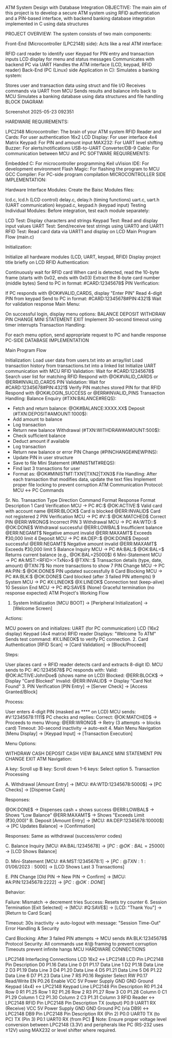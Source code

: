 ATM System Design with Database Integration
OBJECTIVE: The main aim of this project is to develop a secure ATM system using RFID authentication and a PIN-based interface, with backend banking database integration implemented in C using data structures

PROJECT OVERVIEW: The system consists of two main components:

Front-End (Microcontroller (LPC2148) side):
Acts like a real ATM interface:

RFID card reader to identify user
Keypad for PIN entry and transaction inputs
LCD display for menu and status messages
Communicates with backend PC via UART
Handles the ATM interface (LCD, keypad, RFID reader)
Back-End (PC (Linux) side Application in C):
Simulates a banking system:

Stores user and transaction data using struct and file I/O
Receives commands via UART from MCU
Sends results and balance info back to MCU
Simulates a banking database using data structures and file handling
BLOCK DIAGRAM:

Screenshot 2025-05-23 092351

HARDWARE REQUIREMENTS:

LPC2148 Microcontroller: The brain of your ATM system
RFID Reader and Cards: For user authentication
16x2 LCD Display: For user interface
4x4 Matrix Keypad: For PIN and amount input
MAX232: For UART level shifting
Buzzer: For alerts/notifications
USB-to-UART Converter/DB-9 Cable: For communication between MCU and PC
SOFTWARE REQUIREMENTS:

Embedded C: For microcontroller programming
Keil uVision IDE: For development environment
Flash Magic: For flashing the program to MCU
GCC Compiler: For PC-side program compilation
MICROCONTROLLER SIDE IMPLEMENTATION:

Hardware Interface Modules:
Create the Baisc Modules files:

lcd.c, lcd.h (LCD control)
delay.c, delay.h (timing functions)
uart.c, uart.h (UART communication)
keypad.c, keypad.h (keypad input)
Testing Individual Modules:
Before integration, test each module separately:

LCD Test: Display characters and strings
Keypad Test: Read and display input values
UART Test: Send/receive test strings using UART0 and UART1
RFID Test: Read card data via UART1 and display on LCD
Main Program Flow (main.c)

Initialization:

Initialize all hardware modules (LCD, UART, keypad, RFID)
Display project title briefly on LCD
RFID Authentication:

Continuously wait for RFID card
When card is detected, read the 10-byte frame (starts with 0x02, ends with 0x03)
Extract the 8-byte card number (middle bytes)
Send to PC in format: #CARD:12345678$
PIN Verification:

If PC responds with @OK#VALID_CARDS, display "Enter PIN"
Read 4-digit PIN from keypad
Send to PC in format: #CARD:12345678#PIN:4321$
Wait for validation response
Main Menu:

On successful login, display menu options:
BALANCE
DEPOSIT
WITHDRAW
PIN CHANGE
MINI STATEMENT
EXIT
Implement 30-second timeout using timer interrupts
Transaction Handling:

For each menu option, send appropriate request to PC and handle response
PC-SIDE DATABASE IMPLEMENTATION

Main Program Flow

Initialization:
Load user data from users.txt into an array/list
Load transaction history from transactions.txt into a linked list
Initialize UART communication with MCU
RFID Validation:
Wait for #CARD:12345678$
Search user list for matching RFID
Respond with @OK#VALID_CARDS or @ERR#INVALID_CARDS
PIN Validation:
Wait for #CARD:12345678#PIN:4321$
Verify PIN matches stored PIN for that RFID
Respond with @OK#LOGIN_SUCCESS or @ERR#INVALID_PINS
Transaction Handling:
Balance Enquiry (#TXN:BALANCE#REQS):
- Fetch and return balance: @OK#BALANCE:XXXX.XX$
Deposit (#TXN:DEPOSIT#AMOUNT:1000$):
- Add amount to balance
- Log transaction
- Return new balance
Withdrawal (#TXN:WITHDRAW#AMOUNT:500$):
- Check sufficient balance
- Deduct amount if available
- Log transaction
- Return new balance or error
PIN Change (#PINCHANGE#NEWPINS):
- Update PIN in user structure
- Save to file
Mini Statement (#MINISTMT#REQS):
- Find last 3 transactions for user
- Format as: @OK#MINISTMT:TXN1|TXN2|TXN3$
File Handling:
After each transaction that modifies data, update the text files
Implement proper file locking to prevent corruption
ATM Communication Protocol: MCU ↔ PC Commands

Sr. No.	Transaction Type	Direction	Command Format	Response Format	Description
1	Card Verification	MCU → PC	#C:<RFID>$	@OK:ACTIVE:<Name>$	Valid card with account name
@ERR:BLOCK$	Card is blocked
@ERR:INVALID$	Card not registered
2	PIN Verification	MCU → PC	#V:<RFID>:<PIN>$	@OK:MATCHED$	Correct PIN
@ERR:WRONG$	Incorrect PIN
3	Withdrawal	MCU → PC	#A:WTD:<RFID>:<Amount>$	@OK:DONE$	Withdrawal successful
@ERR:LOWBAL$	Insufficient balance
@ERR:NEGAMT$	Negative amount invalid
@ERR:MAXAMT$	Exceeds ₹30,000 limit
4	Deposit	MCU → PC	#A:DEP:<RFID>:<Amount>$	@OK:DONE$	Deposit successful
@ERR:NEGAMT$	Negative amount invalid
@ERR:MAXAMT$	Exceeds ₹30,000 limit
5	Balance Inquiry	MCU → PC	#A:BAL:<RFID>$	@OK:BAL=<Amount>$	Returns current balance (e.g., @OK:BAL=25000$)
6	Mini-Statement	MCU → PC	#A:MST:<RFID>:<TxNo>$	@TXN:<Type>:<Date>:<Amount>$	Transaction details (type, date, amount)
@TXN:7$	No more transactions to show
7	PIN Change	MCU → PC	#A:PIN:<RFID>:<NewPIN>$	@OK:DONE$	PIN updated successfully
8	Card Blocking	MCU → PC	#A:BLK:<RFID>$	@OK:DONE$	Card blocked (after 3 failed PIN attempts)
9	System	MCU → PC	#X:LINEOK$	@X:LINEOK$	Connection test (keep-alive)
10	Session End	MCU → PC	#Q:SAVE$	(None)	Graceful termination (no response expected)
ATM Project's Working Flow
1. System Initialization [MCU BOOT] → [Peripheral Initialization] → [Welcome Screen]

Actions:

MCU powers on and initializes:
UART (for PC communication)
LCD (16x2 display)
Keypad (4x4 matrix)
RFID reader
Displays: "Welcome To ATM"
Sends test command: #X:LINEOK$ to verify PC connection.
2. Card Authentication [RFID Scan] → [Card Validation] → [Block/Proceed]

Steps:

User places card → RFID reader detects card and extracts 8-digit ID.
MCU sends to PC: #C:12345678$
PC responds with:
Valid: @OK:ACTIVE:JohnDoe$ (shows name on LCD)
Blocked: @ERR:BLOCK$ → Display "Card Blocked"
Invalid: @ERR:INVALID$ → Display "Card Not Found"
3. PIN Verification [PIN Entry] → [Server Check] → [Access Granted/Block]

Process:

User enters 4-digit PIN (masked as **** on LCD)
MCU sends: #V:12345678:1111$
PC checks and replies:
Correct: @OK:MATCHED$ → Proceeds to menu
Wrong: @ERR:WRONG$ → Retry (3 attempts → blocks card)
Timeout: 30-second inactivity → auto-exit
4. Main Menu Navigation [Menu Display] → [Keypad Input] → [Transaction Execution]

Menu Options:

WITHDRAW CASH
DEPOSIT CASH
VIEW BALANCE
MINI STATEMENT
PIN CHANGE
EXIT ATM
Navigation:

A key: Scroll up
B key: Scroll down
1-6 keys: Select option
5. Transaction Processing

A. Withdrawal [Amount Entry] → [MCU: #A:WTD:12345678:5000$] → [PC Checks] → [Dispense Cash]

Responses:

@OK:DONE$ → Dispenses cash + shows success
@ERR:LOWBAL$ → Shows "Low Balance"
@ERR:MAXAMT$ → Shows "Exceeds Limit (₹30,000)"
B. Deposit [Amount Entry] → [MCU: #A:DEP:12345678:10000$] → [PC Updates Balance] → [Confirmation]

Responses: Same as withdrawal (success/error codes)

C. Balance Inquiry [MCU: #A:BAL:12345678$] → [PC: @OK:BAL=25000$] → [LCD Shows Balance]

D. Mini-Statement [MCU: #A:MST:12345678:1$] → [PC: @TXN:1:01/06/2023:5000$] → [LCD Shows Last 3 Transactions]

E. PIN Change [Old PIN → New PIN → Confirm] → [MCU: #A:PIN:12345678:2222$] → [PC: @OK:DONE$]

Behavior:

Failure: Mismatch → decrement tries
Success: Resets try counter
6. Session Termination [Exit Selected] → [MCU: #Q:SAVE$] → [LCD: "Thank You"] → [Return to Card Scan]

Timeout: 30s inactivity → auto-logout with message: "Session Time-Out"
Error Handling & Security

Card Blocking: After 3 failed PIN attempts → MCU sends #A:BLK:12345678$
Protocol Security:
All commands use #/@ framing to prevent corruption
Timeouts prevent infinite hangs
MCU HARDWARE CONNECTIONS

LPC2148 Interfacing Connections
LCD 16x2 ↔ LPC2148
LCD Pin	LPC2148 Pin	Description
D0	P1.16	Data Line 0
D1	P1.17	Data Line 1
D2	P1.18	Data Line 2
D3	P1.19	Data Line 3
D4	P1.20	Data Line 4
D5	P1.21	Data Line 5
D6	P1.22	Data Line 6
D7	P1.23	Data Line 7
RS	P0.16	Register Select
RW	P0.17	Read/Write
EN	P0.26	Enable
VCC	5V	Power Supply
GND	GND	Ground
Keypad (4x4) ↔ LPC2148
Keypad Line	LPC2148 Pin	Description
R0	P1.24	Row 0
R1	P1.25	Row 1
R2	P1.26	Row 2
R3	P1.27	Row 3
C0	P1.28	Column 0
C1	P1.29	Column 1
C2	P1.30	Column 2
C3	P1.31	Column 3
RFID Reader ↔ LPC2148
RFID Pin	LPC2148 Pin	Description
TX (output)	P0.9	UART1 RX (Receive)
VCC	5V	Power Supply
GND	GND	Ground
PC (via DB9) ↔ LPC2148
DB9 Pin	LPC2148 Pin	Description
RX (Pin 2)	P0.0	UART0 TX (to PC)
TX (Pin 3)	P0.1	UART0 RX (from PC)
📌 Note: Ensure proper voltage level conversion between LPC2148 (3.3V) and peripherals like PC (RS-232 uses ±12V) using MAX232 or level shifter where required.
